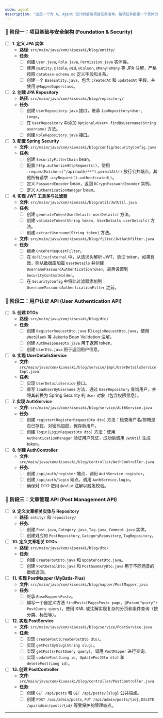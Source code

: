 ```yaml
---
mode: agent
description: "这是一个为 AI Agent 设计的后端项目任务清单。每项任务都是一个具体的、可执行的编码步骤，旨在指导 Agent 高效、准确地生成代码。"
---
```


### 🚀 **阶段一：项目基础与安全架构 (Foundation & Security)**

- [ ] **1. 定义 JPA 实体**
    - **路径**: `src/main/java/com/kisesaki/blog/entity/`
    - **任务**:
        - [ ] 创建 `User.java`, `Role.java`, `Permission.java` 实体类。
        - [ ] 使用 `@Entity`, `@Table`, `@Id`, `@Column`, `@ManyToMany` 等 JPA 注解，严格按照 `database-schema.md` 定义字段和关系。
        - [ ] 创建一个 `BaseEntity.java`，包含 `createdAt` 和 `updatedAt` 字段，并使用 `@MappedSuperclass`。

- [ ] **2. 创建 JPA Repository**
    - **路径**: `src/main/java/com/kisesaki/blog/repository/`
    - **任务**:
        - [ ] 创建 `UserRepository.java` 接口，继承 `JpaRepository<User, Long>`。
        - [ ] 在 `UserRepository` 中添加 `Optional<User> findByUsername(String username)` 方法。
        - [ ] 创建 `RoleRepository.java` 接口。

- [ ] **3. 配置 Spring Security**
    - **文件**: `src/main/java/com/kisesaki/blog/config/SecurityConfig.java`
    - **任务**:
        - [ ] 创建 `SecurityFilterChain` bean。
        - [ ] 配置 `http.authorizeHttpRequests()`，使用 `.requestMatchers("/api/auth/**").permitAll()` 放行公共端点，其他所有请求 `.anyRequest().authenticated()`。
        - [ ] 定义 `PasswordEncoder` bean，返回 `BCryptPasswordEncoder` 实例。
        - [ ] 定义 `AuthenticationManager` bean。

- [ ] **4. 实现 JWT 工具类与过滤器**
    - **文件**: `src/main/java/com/kisesaki/blog/util/JwtUtil.java`
    - **任务**:
        - [ ] 创建 `generateToken(UserDetails userDetails)` 方法。
        - [ ] 创建 `validateToken(String token, UserDetails userDetails)` 方法。
        - [ ] 创建 `extractUsername(String token)` 方法。
    - **文件**: `src/main/java/com/kisesaki/blog/filter/JwtAuthFilter.java`
    - **任务**:
        - [ ] 继承 `OncePerRequestFilter`。
        - [ ] 在 `doFilterInternal` 中，从请求头解析 JWT，验证 token，如果有效，则从数据库加载 `UserDetails` 并创建 `UsernamePasswordAuthenticationToken`，最后设置到 `SecurityContextHolder`。
        - [ ] 在 `SecurityConfig` 中将此过滤器添加到 `UsernamePasswordAuthenticationFilter` 之前。

### 👤 **阶段二：用户认证 API (User Authentication API)**

- [ ] **5. 创建 DTOs**
    - **路径**: `src/main/java/com/kisesaki/blog/dto/`
    - **任务**:
        - [ ] 创建 `RegisterRequestDto.java` 和 `LoginRequestDto.java`，使用 `@NotBlank` 等 Jakarta Bean Validation 注解。
        - [ ] 创建 `AuthResponseDto.java` 用于返回 token。
        - [ ] 创建 `UserDto.java` 用于返回用户信息。

- [ ] **6. 实现 UserDetailsService**
    - **文件**: `src/main/java/com/kisesaki/blog/service/impl/UserDetailsServiceImpl.java`
    - **任务**:
        - [ ] 实现 `UserDetailsService` 接口。
        - [ ] 重写 `loadUserByUsername` 方法，通过 `UserRepository` 查询用户，并将其转换为 Spring Security 的 `User` 对象（包含权限信息）。

- [ ] **7. 实现 AuthService**
    - **文件**: `src/main/java/com/kisesaki/blog/service/AuthService.java`
    - **任务**:
        - [ ] 创建 `register(RegisterRequestDto dto)` 方法：检查用户名/邮箱是否已存在，对密码加密，保存新用户。
        - [ ] 创建 `login(LoginRequestDto dto)` 方法：使用 `AuthenticationManager` 验证用户凭证，成功后调用 `JwtUtil` 生成 token。

- [ ] **8. 创建 AuthController**
    - **文件**: `src/main/java/com/kisesaki/blog/controller/AuthController.java`
    - **任务**:
        - [ ] 创建 `/api/auth/register` 端点，调用 `AuthService.register`。
        - [ ] 创建 `/api/auth/login` 端点，调用 `AuthService.login`。
        - [ ] 确保对 DTO 使用 `@Valid` 注解以触发校验。

### 📝 **阶段三：文章管理 API (Post Management API)**

- [ ] **9. 定义文章相关实体与 Repository**
    - **路径**: `entity/` 和 `repository/`
    - **任务**:
        - [ ] 创建 `Post.java`, `Category.java`, `Tag.java`, `Comment.java` 实体。
        - [ ] 创建对应的 `PostRepository`, `CategoryRepository`, `TagRepository`。

- [ ] **10. 定义文章相关 DTOs**
    - **路径**: `src/main/java/com/kisesaki/blog/dto/`
    - **任务**:
        - [ ] 创建 `CreatePostDto.java` 和 `UpdatePostDto.java`。
        - [ ] 创建 `PostDetailDto.java` 和 `PostSummaryDto.java` 用于不同场景的数据返回。

- [ ] **11. 实现 PostMapper (MyBatis-Plus)**
    - **文件**: `src/main/java/com/kisesaki/blog/mapper/PostMapper.java`
    - **任务**:
        - [ ] 继承 `BaseMapper<Post>`。
        - [ ] 编写一个自定义方法 `findPosts(Page<Post> page, @Param("query") PostQuery query)`，使用 XML 或注解实现复杂的分页和条件查询（按分类、标签等）。

- [ ] **12. 实现 PostService**
    - **文件**: `src/main/java/com/kisesaki/blog/service/PostService.java`
    - **任务**:
        - [ ] 实现 `createPost(CreatePostDto dto)`。
        - [ ] 实现 `getPostBySlug(String slug)`。
        - [ ] 实现 `getPosts(PostQuery query)`，调用 `PostMapper` 进行查询。
        - [ ] 实现 `updatePost(Long id, UpdatePostDto dto)` 和 `deletePost(Long id)`。

- [ ] **13. 创建 PostController**
    - **文件**: `src/main/java/com/kisesaki/blog/controller/PostController.java`
    - **任务**:
        - [ ] 创建 `GET /api/posts` 和 `GET /api/posts/{slug}` 公共端点。
        - [ ] 创建 `POST /api/admin/posts`, `PUT /api/admin/posts/{id}`, `DELETE /api/admin/posts/{id}` 等受保护的管理端点。

---
